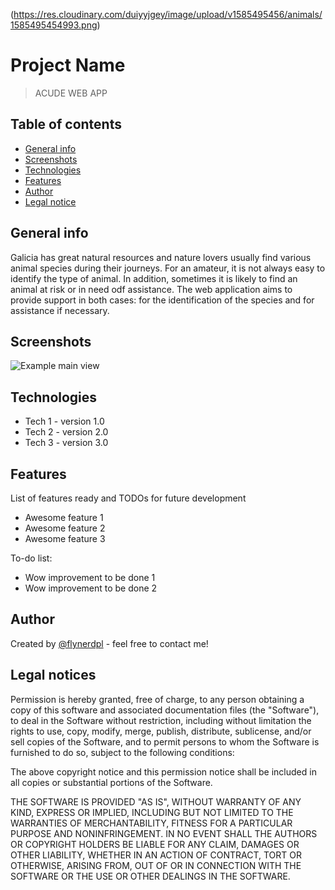 (https://res.cloudinary.com/duiyyjgey/image/upload/v1585495456/animals/1585495454993.png)

# Project Name
> ACUDE WEB APP

## Table of contents
* [General info](#general-info)
* [Screenshots](#screenshots)
* [Technologies](#technologies)
* [Features](#features)
* [Author](#author)
* [Legal notice](#legalnotice)

## General info
Galicia has great natural resources and nature lovers usually find various animal species during their journeys. For an amateur, it is not always easy to identify the type of animal. In addition, sometimes it is likely to find an animal at risk or in need odf assistance. The web application aims to provide support in both cases: for the identification of the species and for assistance if necessary.

## Screenshots
![Example main view](https://res.cloudinary.com/duiyyjgey/image/upload/v1585500227/animals/main_eagxm8.png)

## Technologies
* Tech 1 - version 1.0
* Tech 2 - version 2.0
* Tech 3 - version 3.0

## Features
List of features ready and TODOs for future development
* Awesome feature 1
* Awesome feature 2
* Awesome feature 3

To-do list:
* Wow improvement to be done 1
* Wow improvement to be done 2

## Author
Created by [@flynerdpl](https://www.flynerd.pl/) - feel free to contact me!

## Legal notices

Permission is hereby granted, free of charge, to any person obtaining a copy
of this software and associated documentation files (the "Software"), to deal
in the Software without restriction, including without limitation the rights
to use, copy, modify, merge, publish, distribute, sublicense, and/or sell
copies of the Software, and to permit persons to whom the Software is
furnished to do so, subject to the following conditions:

The above copyright notice and this permission notice shall be included in all
copies or substantial portions of the Software.

THE SOFTWARE IS PROVIDED "AS IS", WITHOUT WARRANTY OF ANY KIND, EXPRESS OR
IMPLIED, INCLUDING BUT NOT LIMITED TO THE WARRANTIES OF MERCHANTABILITY,
FITNESS FOR A PARTICULAR PURPOSE AND NONINFRINGEMENT. IN NO EVENT SHALL THE
AUTHORS OR COPYRIGHT HOLDERS BE LIABLE FOR ANY CLAIM, DAMAGES OR OTHER
LIABILITY, WHETHER IN AN ACTION OF CONTRACT, TORT OR OTHERWISE, ARISING FROM,
OUT OF OR IN CONNECTION WITH THE SOFTWARE OR THE USE OR OTHER DEALINGS IN THE
SOFTWARE.